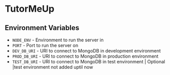 # TutorMeUp

## Environment Variables
  - `NODE_ENV` - Environment to run the server in
  - `PORT` - Port to run the server on
  - `DEV_DB_URI` - URI to connect to MongoDB in development environment
  - `PROD_DB_URI` - URI to connect to MongoDB in production environment
  - `TEST_DB_URI` - URI to connect to MongoDB in test environment | Optional |test environment not added uptil now
